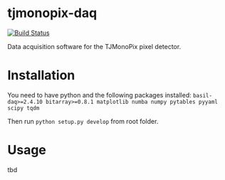 # tjmonopix-daq
[![Build Status](https://travis-ci.org/SiLab-Bonn/tjmonopix-daq.svg?branch=development)](https://travis-ci.org/SiLab-Bonn/tjmonopix-daq)

Data acquisition software for the TJMonoPix pixel detector.

# Installation
You need to have python and the following packages installed:
`basil-daq>=2.4.10 bitarray>=0.8.1 matplotlib numba numpy pytables pyyaml scipy tqdm`

Then run `python setup.py develop` from root folder.

# Usage
tbd
